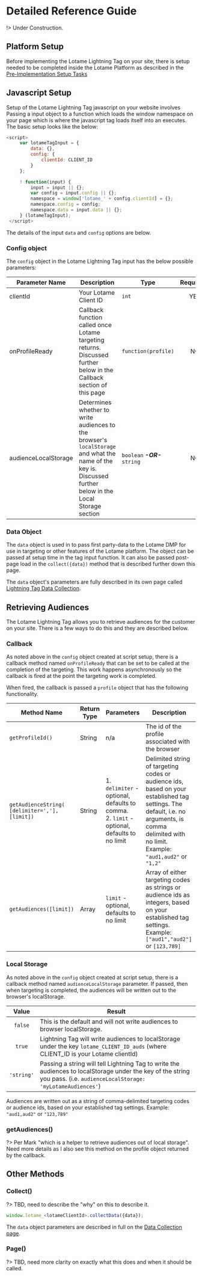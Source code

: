 # Detailed Reference Guide

!> Under Construction.

## Platform Setup

Before implementing the Lotame Lightning Tag on your site, there is setup needed to be completed inside the Lotame Platform as described in the [Pre-Implementation Setup Tasks](lightning-tag/implementation-setup-tasks.md)

## Javascript Setup

Setup of the Lotame Lightning Tag javascript on your website involves Passing a input object to a function which loads the window namespace on your page which is where the javascript tag loads itself into an executes. The basic setup looks like the below:

```javascript
<script>
     var lotameTagInput = {
         data: {},
         config: {
             clientId: CLIENT_ID
         }
     };

     ! function(input) {
         input = input || {};
         var config = input.config || {};
         namespace = window['lotame_' + config.clientId] = {};
         namespace.config = config;
         namespace.data = input.data || {};
     } (lotameTagInput);
 </script>
 ```

The details of the input `data` and `config` options are below.

### Config object

The `config` object in the Lotame Lightning Tag input has the below possible parameters:

Parameter Name | Description | Type | Required? | Default
-------------- | ----------- | ---- | :-------: | :-----:
clientId | Your Lotame Client ID  | `int` | YES | N/A
onProfileReady | Callback function called once Lotame targeting returns. Discussed further below in the Callback section of this page | `function(profile)` | NO | `{}`
audienceLocalStorage | Determines whether to write audiences to the browser's `localStorage` and what the name of the key is. Discussed further below in the Local Storage section | `boolean` _**-OR-**_ `string` | NO | `false`

### Data Object

The `data` object is used in to pass first party-data to the Lotame DMP for use in targeting or other features of the Lotame platform. The object can be passed at setup time in the tag input function. It can also be passed post-page load in the `collect({data})` method that is described further down this page.

The `data` object's parameters are fully described in its own page called [Lightning Tag Data Collection](lightning-tag/data-collection.md).

## Retrieving Audiences

The Lotame Lightning Tag allows you to retrieve audiences for the customer on your site. There is a few ways to do this and they are described below.

### Callback

As noted above in the `config` object created at script setup, there is a callback method named `onProfileReady` that can be set to be called at the completion of the targeting. This work happens asynchronously so the callback is fired at the point the targeting work is completed.

When fired, the callback is passed a `profile` object that has the following functionality.

Method Name | Return Type | Parameters | Description
----------- | ----------- | ---------- | -----------
`getProfileId()` | String | n/a | The id of the profile associated with the browser
`getAudienceString( [delimiter=','], [limit])` | String | 1. `delimiter` - optional, defaults to comma. <br/> 2. `limit` - optional, defaults to no limit | Delimited string of targeting codes or audience ids, based on your established tag settings. The default, i.e. no arguments, is comma delimited with no limit. Example: `"aud1,aud2"` or `"1,2"`
`getAudiences([limit])` | Array | `limit` - optional, defaults to no limit | Array of either targeting codes as strings or audience ids as integers, based on your established tag settings. Example: `["aud1","aud2"]` or `[123,789]`

### Local Storage

As noted above in the `config` object created at script setup, there is a callback method named `audienceLocalStorage` parameter. If passed, then when targeting is completed, the audiences will be written out to the browser's localStorage.

Value | Result
:---: | ------
`false` | This is the default and will not write audiences to browser localStorage.
`true` |  Lightning Tag will write audiences to localStorage under the key `lotame_CLIENT_ID_auds` (where CLIENT_ID is your Lotame clientId)
`'string'` | Passing a string will tell Lightning Tag to write the audiences to localStorage under the key of the string you pass. (i.e. `audienceLocalStorage: 'myLotameAudiences'`)

Audiences are written out as a string of comma-delimited targeting codes or audience ids, based on your established tag settings. Example: `"aud1,aud2"` or `"123,789"`

### getAudiences()

?> Per Mark "which is a helper to retrieve audiences out of local storage". Need more details as I also see this method on the profile object returned by the callback.

## Other Methods

### Collect()

?> TBD, need to describe the "why" on this to describe it.

```javascript
window.lotame_<lotameClientId>.collectData({data});
```

The `data` object parameters are described in full on the [Data Collection page](lightning-tag/data-collection.md).

### Page()

?> TBD, need more clarity on exactly what this does and when it should be called.
